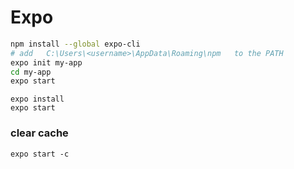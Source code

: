 # Expo

```bash
npm install --global expo-cli
# add   C:\Users\<username>\AppData\Roaming\npm   to the PATH
expo init my-app
cd my-app
expo start
```

```
expo install
expo start
```

### clear cache

```
expo start -c
```
